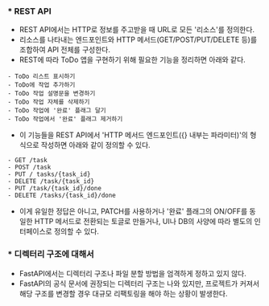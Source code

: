 ### * REST API
- REST API에서는 HTTP로 정보를 주고받을 때 URL로 모든 '리소스'를 정의한다.
- 리소스를 나타내는 엔드포인트와 HTTP 메서드(GET/POST/PUT/DELETE 등)를 조합하여 API 전체를 구성한다.
- REST에 따라 ToDo 앱을 구현하기 위해 필요한 기능을 정리하면 아래와 같다.
```
- ToDo 리스트 표시하기
- ToDo에 작업 추가하기
- ToDo 작업 설명문을 변경하기
- ToDo 작업 자체를 삭제하기
- ToDo 작업에 '완료' 플래그 달기
- ToDo 작업에서 '완료' 플래그 제거하기
```
- 이 기능들을 REST API에서 'HTTP 메서드 엔드포인트({} 내부는 파라미터)'의 형식으로 작성하면 아래와 같이 정의할 수 있다.
```
- GET /task
- POST /task
- PUT / tasks/{task_id}
- DELETE /task/{task_id}
- PUT /task/{task_id}/done
- DELETE /tasks/{task_id}/done
```
- 이게 유일한 정답은 아니고, PATCH를 사용하거나 '완료' 플래그의 ON/OFF를 동일한 HTTP 메서드로 전환되는 토글로 만들거나, UI나 DB의 사양에 따라 별도의 인터페이스로 정의할 수 있다.

### * 디렉터리 구조에 대해서
- FastAPI에서는 디렉터리 구조나 파일 분할 방법을 엄격하게 정하고 있지 않다.
- FastAPI의 공식 문서에 권장되는 디렉터리 구조는 나와 있지만, 프로젝트가 커져서 해당 구조를 변경할 경우 대규모 리팩토링을 해야 하는 상황이 발생한다.